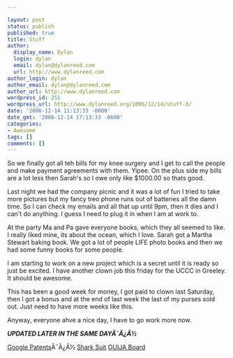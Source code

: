 ```yaml
---

layout: post
status: publish
published: true
title: Stuff
author:
  display_name: Dylan
  login: dylan
  email: dylan@dylanreed.com
  url: http://www.dylanreed.com
author_login: dylan
author_email: dylan@dylanreed.com
author_url: http://www.dylanreed.com
wordpress_id: 251
wordpress_url: http://www.dylanreed.org/2006/12/14/stuff-3/
date: '2006-12-14 11:13:33 -0600'
date_gmt: '2006-12-14 17:13:33 -0600'
categories:
- Awesome
tags: []
comments: []
---
```


So we finally got all teh bills for my knee surgery and I get to call the people and make payment agreements with them. Yipee. On the plus side my bills are a lot less then Sarah's so I owe only like $1000.00 so thats good.

Last night we had the company picnic and it was a lot of fun I tried to take more pictures but my fancy treo phone runs out of batteries all the damn time. So I can check my emails and all that up until 9pm, then it dies and I can't do anything. I guess I need to plug it in when I am at work to.

At the party Ma and Pa gave everyone books, which they all seemed to like. I really liked mine, its about the ocean, which I love. Sarah got a Martha Stewart baking book. We got a lot of people LIFE photo books and then we had some funny books for some people.

I am starting to work on a new project which is a secret until it is ready so just be excited. I have another clown job this friday for the UCCC in Greeley. It should be awesome.

This has been a good week for money, I got paid to clown last Saturday, then I got a bonus and at the end of last week the last of my purses sold out. Just need to have more weeks like this.

Anyway, everyone ahve a nice day, I have to go work more now.

_**UPDATED LATER IN THE SAME DAYÃ¯Â¿Â½**_

[Google Patents][1]Ã¯Â¿Â½ [Shark Suit][2] [OUIJA Board][2][  
][1]

   [1]: http://www.google.com/patents
   [2]: http://www.google.com/patents?id=8GM_AAAAEBAJ

